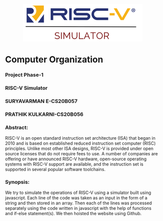 <div align="center">
<img src="SIMULATOR_FINAL.png">
  </div>
  
<div>
  <h1 align="left">Computer Organization</h1>
  <h3 align="left">Project Phase-1</h3>
  <h3 align="left">RISC-V Simulator</h3>
  <h3 align="left">SURYAVARMAN E-CS20B057</h3>
  <h3 align="left">PRATHIK  KULKARNI-CS20B056</h3>
<!--   <a href ="https://docs.google.com/document/d/1o1RWxAU1V4za4C2QuZ6C4m7E75EWQL4KarMzJMwTWAw/edit?usp=sharing" target="_blank">Link To Documentation</a><br> -->
  <h3><b>Abstract:</b></h3>
<p>RISC-V is an open standard instruction set architecture (ISA) that began in 2010 and is based on established reduced instruction set computer (RISC) principles. Unlike most other ISA designs, RISC-V is provided under open source licenses that do not require fees to use. A number of companies are offering or have announced RISC-V hardware, open-source operating systems with RISC-V support are available, and the instruction set is supported in several popular software toolchains.</p>
  <h3><b>Synopsis:</b></h3>
  <p>We try to simulate the operations of RISC-V using a simulator built using javascript.
Each line of the code was taken as an input in the form of a string and then stored in an array. Then each of the lines was processed separately using the code written in javascript with the help of functions and if-else statement(s). We then hoisted the website using Github.</p>
  

</div>
